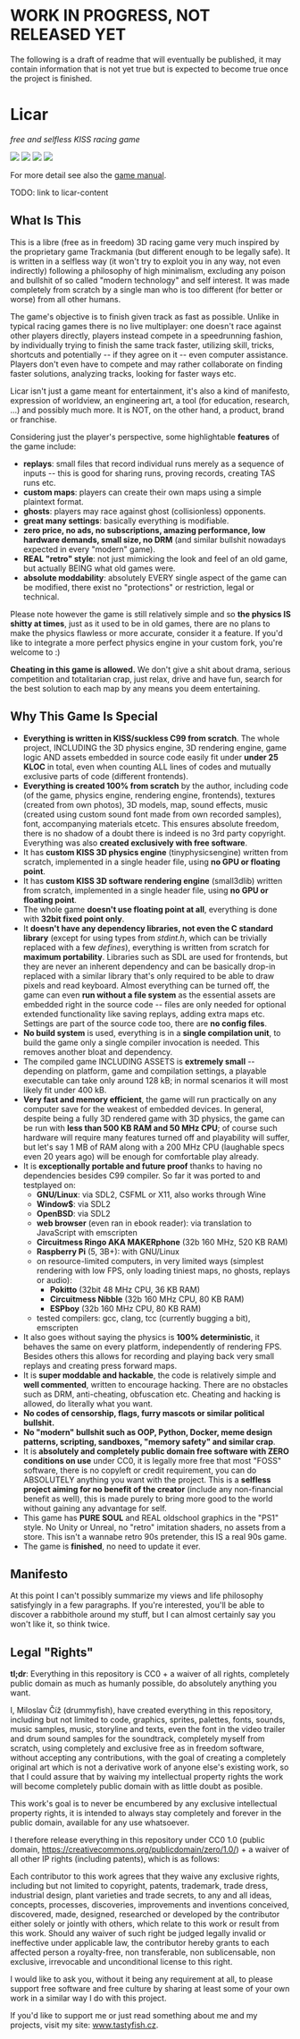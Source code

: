 # WORK IN PROGRESS, NOT RELEASED YET

The following is a draft of readme that will eventually be published, it may contain information that is not yet true but is expected to become true once the project is finished.

# Licar

*free and selfless KISS racing game*

![](media/logo.png)
![](media/ss2.png)
![](media/ss10.png)
![](https://static.wikitide.net/commonswiki/0/03/Licar_platforms.jpg)

For more detail see also the [game manual](media/manual.txt).

TODO: link to licar-content

## What Is This

This is a libre (free as in freedom) 3D racing game very much inspired by the proprietary game Trackmania (but different enough to be legally safe). It is written in a selfless way (it won't try to exploit you in any way, not even indirectly) following a philosophy of high minimalism, excluding any poison and bullshit of so called "modern technology" and self interest. It was made completely from scratch by a single man who is too different (for better or worse) from all other humans.

The game's objective is to finish given track as fast as possible. Unlike in typical racing games there is no live multiplayer: one doesn't race against other players directly, players instead compete in a speedrunning fashion, by individually trying to finish the same track faster, utilizing skill, tricks, shortcuts and potentially -- if they agree on it -- even computer assistance. Players don't even have to compete and may rather collaborate on finding faster solutions, analyzing tracks, looking for faster ways etc.

Licar isn't just a game meant for entertainment, it's also a kind of manifesto, expression of worldview, an engineering art, a tool (for education, research, ...) and possibly much more. It is NOT, on the other hand, a product, brand or franchise.

Considering just the player's perspective, some highlightable **features** of the game include:

- **replays**: small files that record individual runs merely as a sequence of inputs -- this is good for sharing runs, proving records, creating TAS runs etc.
- **custom maps**: players can create their own maps using a simple plaintext format.
- **ghosts**: players may race against ghost (collisionless) opponents.
- **great many settings**: basically everything is modifiable.
- **zero price, no ads, no subscriptions, amazing performance, low hardware demands, small size, no DRM** (and similar bullshit nowadays expected in every "modern" game).
- **REAL "retro" style**: not just mimicking the look and feel of an old game, but actually BEING what old games were.
- **absolute moddability**: absolutely EVERY single aspect of the game can be modified, there exist no "protections" or restriction, legal or technical.

Please note however the game is still relatively simple and so **the physics IS shitty at times**, just as it used to be in old games, there are no plans to make the physics flawless or more accurate, consider it a feature. If you'd like to integrate a more perfect physics engine in your custom fork, you're welcome to :)

**Cheating in this game is allowed.** We don't give a shit about drama, serious competition and totalitarian crap, just relax, drive and have fun, search for the best solution to each map by any means you deem entertaining.

## Why This Game Is Special

- **Everything is written in KISS/suckless C99 from scratch**. The whole project, INCLUDING the 3D physics engine, 3D rendering engine, game logic AND assets embedded in source code easily fit under **under 25 KLOC** in total, even when counting ALL lines of codes and mutually exclusive parts of code (different frontends).
- **Everything is created 100% from scratch** by the author, including code (of the game, physics engine, rendering engine, frontends), textures (created from own photos), 3D models, map, sound effects, music (created using custom sound font made from own recorded samples), font, accompanying materials etcetc. This ensures absolute freedom, there is no shadow of a doubt there is indeed is no 3rd party copyright. Everything was also **created exclusively with free software**.
- It has **custom KISS 3D physics engine** (tinyphysicsengine) written from scratch, implemented in a single header file, using **no GPU or floating point**.
- It has **custom KISS 3D software rendering engine** (small3dlib) written from scratch, implemented in a single header file, using **no GPU or floating point**.
- The whole game **doesn't use floating point at all**, everything is done with **32bit fixed point only**.
- It **doesn't have any dependency libraries, not even the C standard library** (except for using types from *stdint.h*, which can be trivially replaced with a few *defines*), everything is written from scratch for **maximum portability**. Libraries such as SDL are used for frontends, but they are never an inherent dependency and can be basically drop-in replaced with a similar library that's only required to be able to draw pixels and read keyboard. Almost everything can be turned off, the game can even **run without a file system** as the essential assets are embedded right in the source code -- files are only needed for optional extended functionality like saving replays, adding extra maps etc. Settings are part of the source code too, there are **no config files**.
- **No build system** is used, everything is in a **single compilation unit**, to build the game only a single compiler invocation is needed. This removes another bloat and dependency.
- The compiled game INCLUDING ASSETS is **extremely small** -- depending on platform, game and compilation settings, a playable executable can take only around 128 kB; in normal scenarios it will most likely fit under 400 kB.
- **Very fast and memory efficient**, the game will run practically on any computer save for the weakest of embedded devices. In general, despite being a fully 3D rendered game with 3D physics, the game can be run with **less than 500 KB RAM and 50 MHz CPU**; of course such hardware will require many features turned off and playability will suffer, but let's say 1 MB of RAM along with a 200 MHz CPU (laughable specs even 20 years ago) will be enough for comfortable play already.
- It is **exceptionally portable and future proof** thanks to having no dependencies besides C99 compiler. So far it was ported to and testplayed on:
  - **GNU/Linux**: via SDL2, CSFML or X11, also works through Wine
  - **Window$**: via SDL2
  - **OpenBSD**: via SDL2
  - **web browser** (even ran in ebook reader): via translation to JavaScript with emscripten
  - **Circuitmess Ringo AKA MAKERphone** (32b 160 MHz, 520 KB RAM)
  - **Raspberry Pi** (5, 3B+): with GNU/Linux
  - on resource-limited computers, in very limited ways (simplest rendering with low FPS, only loading tiniest maps, no ghosts, replays or audio):
    - **Pokitto** (32bit 48 MHz CPU, 36 KB RAM)
    - **Circuitmess Nibble** (32b 160 MHz CPU, 80 KB RAM)
    - **ESPboy** (32b 160 MHz CPU, 80 KB RAM)
  - tested compilers: gcc, clang, tcc (currently bugging a bit), emscripten
- It also goes without saying the physics is **100% deterministic**, it behaves the same on every platform, independently of rendering FPS. Besides others this allows for recording and playing back very small replays and creating press forward maps.
- It is **super moddable and hackable**, the code is relatively simple and **well commented**, written to encourage hacking. There are no obstacles such as DRM, anti-cheating, obfuscation etc. Cheating and hacking is allowed, do literally what you want.
- **No codes of censorship, flags, furry mascots or similar political bullshit.**
- **No "modern" bullshit such as OOP, Python, Docker, meme design patterns, scripting, sandboxes, "memory safety" and similar crap**.
- It is **absolutely and completely public domain free software with ZERO conditions on use** under CC0, it is legally more free that most "FOSS" software, there is no copyleft or credit requirement, you can do ABSOLUTELY anything you want with the project. This is a **selfless project aiming for no benefit of the creator** (include any non-financial benefit as well), this is made purely to bring more good to the world without gaining any advantage for self.
- This game has **PURE SOUL** and REAL oldschool graphics in the "PS1" style. No Unity or Unreal, no "retro" imitation shaders, no assets from a store. This isn't a wannabe retro 90s pretender, this IS a real 90s game.
- The game is **finished**, no need to update it ever.

## Manifesto

At this point I can't possibly summarize my views and life philosophy satisfyingly in a few paragraphs. If you're interested, you'll be able to discover a rabbithole around my stuff, but I can almost certainly say you won't like it, so think twice.

## Legal "Rights"

**tl;dr**: Everything in this repository is CC0 + a waiver of all rights, completely public domain as much as humanly possible, do absolutely anything you want.

I, Miloslav Číž (drummyfish), have created everything in this repository, including but not limited to code, graphics, sprites, palettes, fonts, sounds, music samples, music, storyline and texts, even the font in the video trailer and drum sound samples for the soundtrack, completely myself from scratch, using completely and exclusive free as in freedom software, without accepting any contributions, with the goal of creating a completely original art which is not a derivative work of anyone else's existing work, so that I could assure that by waiving my intellectual property rights the work will become completely public domain with as little doubt as posible.

This work's goal is to never be encumbered by any exclusive intellectual property rights, it is intended to always stay completely and forever in the public domain, available for any use whatsoever.

I therefore release everything in this repository under CC0 1.0 (public domain, https://creativecommons.org/publicdomain/zero/1.0/) + a waiver of all other IP rights (including patents), which is as follows:

Each contributor to this work agrees that they waive any exclusive rights, including but not limited to copyright, patents, trademark, trade dress, industrial design, plant varieties and trade secrets, to any and all ideas, concepts, processes, discoveries, improvements and inventions conceived, discovered, made, designed, researched or developed by the contributor either solely or jointly with others, which relate to this work or result from this work. Should any waiver of such right be judged legally invalid or ineffective under applicable law, the contributor hereby grants to each affected person a royalty-free, non transferable, non sublicensable, non exclusive, irrevocable and unconditional license to this right.

I would like to ask you, without it being any requirement at all, to please support free software and free culture by sharing at least some of your own work in a similar way I do with this project.

If you'd like to support me or just read something about me and my projects, visit my site: www.tastyfish.cz.
